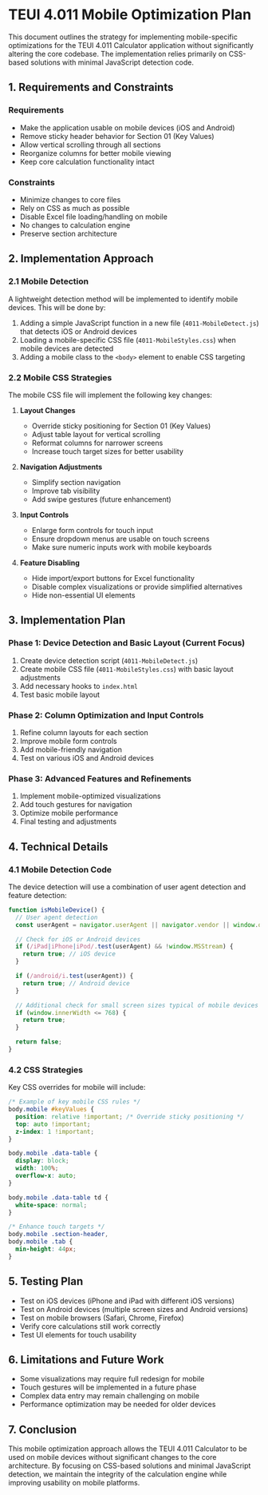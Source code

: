 # TEUI 4.011 Mobile Optimization Plan

This document outlines the strategy for implementing mobile-specific optimizations for the TEUI 4.011 Calculator application without significantly altering the core codebase. The implementation relies primarily on CSS-based solutions with minimal JavaScript detection code.

## 1. Requirements and Constraints

### Requirements

- Make the application usable on mobile devices (iOS and Android)
- Remove sticky header behavior for Section 01 (Key Values)
- Allow vertical scrolling through all sections
- Reorganize columns for better mobile viewing
- Keep core calculation functionality intact

### Constraints

- Minimize changes to core files
- Rely on CSS as much as possible
- Disable Excel file loading/handling on mobile
- No changes to calculation engine
- Preserve section architecture

## 2. Implementation Approach

### 2.1 Mobile Detection

A lightweight detection method will be implemented to identify mobile devices. This will be done by:

1. Adding a simple JavaScript function in a new file (`4011-MobileDetect.js`) that detects iOS or Android devices
2. Loading a mobile-specific CSS file (`4011-MobileStyles.css`) when mobile devices are detected
3. Adding a mobile class to the `<body>` element to enable CSS targeting

### 2.2 Mobile CSS Strategies

The mobile CSS file will implement the following key changes:

1. **Layout Changes**

   - Override sticky positioning for Section 01 (Key Values)
   - Adjust table layout for vertical scrolling
   - Reformat columns for narrower screens
   - Increase touch target sizes for better usability

2. **Navigation Adjustments**

   - Simplify section navigation
   - Improve tab visibility
   - Add swipe gestures (future enhancement)

3. **Input Controls**

   - Enlarge form controls for touch input
   - Ensure dropdown menus are usable on touch screens
   - Make sure numeric inputs work with mobile keyboards

4. **Feature Disabling**
   - Hide import/export buttons for Excel functionality
   - Disable complex visualizations or provide simplified alternatives
   - Hide non-essential UI elements

## 3. Implementation Plan

### Phase 1: Device Detection and Basic Layout (Current Focus)

1. Create device detection script (`4011-MobileDetect.js`)
2. Create mobile CSS file (`4011-MobileStyles.css`) with basic layout adjustments
3. Add necessary hooks to `index.html`
4. Test basic mobile layout

### Phase 2: Column Optimization and Input Controls

1. Refine column layouts for each section
2. Improve mobile form controls
3. Add mobile-friendly navigation
4. Test on various iOS and Android devices

### Phase 3: Advanced Features and Refinements

1. Implement mobile-optimized visualizations
2. Add touch gestures for navigation
3. Optimize mobile performance
4. Final testing and adjustments

## 4. Technical Details

### 4.1 Mobile Detection Code

The device detection will use a combination of user agent detection and feature detection:

```javascript
function isMobileDevice() {
  // User agent detection
  const userAgent = navigator.userAgent || navigator.vendor || window.opera;

  // Check for iOS or Android devices
  if (/iPad|iPhone|iPod/.test(userAgent) && !window.MSStream) {
    return true; // iOS device
  }

  if (/android/i.test(userAgent)) {
    return true; // Android device
  }

  // Additional check for small screen sizes typical of mobile devices
  if (window.innerWidth <= 768) {
    return true;
  }

  return false;
}
```

### 4.2 CSS Strategies

Key CSS overrides for mobile will include:

```css
/* Example of key mobile CSS rules */
body.mobile #keyValues {
  position: relative !important; /* Override sticky positioning */
  top: auto !important;
  z-index: 1 !important;
}

body.mobile .data-table {
  display: block;
  width: 100%;
  overflow-x: auto;
}

body.mobile .data-table td {
  white-space: normal;
}

/* Enhance touch targets */
body.mobile .section-header,
body.mobile .tab {
  min-height: 44px;
}
```

## 5. Testing Plan

- Test on iOS devices (iPhone and iPad with different iOS versions)
- Test on Android devices (multiple screen sizes and Android versions)
- Test on mobile browsers (Safari, Chrome, Firefox)
- Verify core calculations still work correctly
- Test UI elements for touch usability

## 6. Limitations and Future Work

- Some visualizations may require full redesign for mobile
- Touch gestures will be implemented in a future phase
- Complex data entry may remain challenging on mobile
- Performance optimization may be needed for older devices

## 7. Conclusion

This mobile optimization approach allows the TEUI 4.011 Calculator to be used on mobile devices without significant changes to the core architecture. By focusing on CSS-based solutions and minimal JavaScript detection, we maintain the integrity of the calculation engine while improving usability on mobile platforms.
